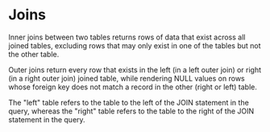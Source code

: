 # Joins
Inner joins between two tables returns rows of data that exist across all joined tables, excluding rows that may only exist in one of the tables but not the other table.

Outer joins return every row that exists in the left (in a left outer join) or right (in a right outer join) joined table, while rendering NULL values on rows whose foreign key does not match a record in the other (right or left) table.

The "left" table refers to the table to the left of the JOIN statement in the query, whereas the "right" table refers to the table to the right of the JOIN statement in the query.
